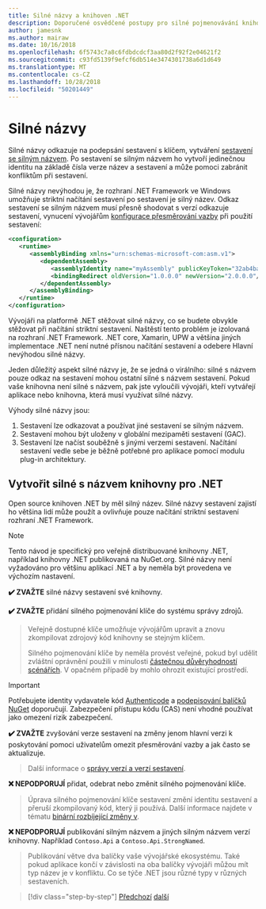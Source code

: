 ```yaml
---
title: Silné názvy a knihoven .NET
description: Doporučené osvědčené postupy pro silné pojmenovávání knihovny .NET.
author: jamesnk
ms.author: mairaw
ms.date: 10/16/2018
ms.openlocfilehash: 6f5743c7a8c6fdbdcdcf3aa80d2f92f2e04621f2
ms.sourcegitcommit: c93fd5139f9efcf6db514e3474301738a6d1d649
ms.translationtype: MT
ms.contentlocale: cs-CZ
ms.lasthandoff: 10/28/2018
ms.locfileid: "50201449"
---
```

# <a name="strong-naming"></a>Silné názvy

Silné názvy odkazuje na podepsání sestavení s klíčem, vytváření [sestavení se silným názvem](../../framework/app-domains/strong-named-assemblies.md). Po sestavení se silným názvem ho vytvoří jedinečnou identitu na základě čísla verze název a sestavení a může pomoci zabránit konfliktům při sestavení.

Silné názvy nevýhodou je, že rozhraní .NET Framework ve Windows umožňuje striktní načítání sestavení po sestavení je silný název. Odkaz sestavení se silným názvem musí přesně shodovat s verzí odkazuje sestavení, vynucení vývojářům [konfigurace přesměrování vazby](../../framework/configure-apps/redirect-assembly-versions.md) při použití sestavení:

```xml
<configuration>
   <runtime>
      <assemblyBinding xmlns="urn:schemas-microsoft-com:asm.v1">
         <dependentAssembly>
            <assemblyIdentity name="myAssembly" publicKeyToken="32ab4ba45e0a69a1" culture="neutral" />
            <bindingRedirect oldVersion="1.0.0.0" newVersion="2.0.0.0"/>
         </dependentAssembly>
      </assemblyBinding>
   </runtime>
</configuration>
```

Vývojáři na platformě .NET stěžovat silné názvy, co se budete obvykle stěžovat při načítání striktní sestavení. Naštěstí tento problém je izolovaná na rozhraní .NET Framework. .NET core, Xamarin, UPW a většina jiných implementace .NET není nutné přísnou načítání sestavení a odebere Hlavní nevýhodou silné názvy.

Jeden důležitý aspekt silné názvy je, že se jedná o virálního: silné s názvem pouze odkaz na sestavení mohou ostatní silné s názvem sestavení. Pokud vaše knihovna není silné s názvem, pak jste vyloučili vývojáři, kteří vytvářejí aplikace nebo knihovna, která musí využívat silné názvy.

Výhody silné názvy jsou:

1. Sestavení lze odkazovat a používat jiné sestavení se silným názvem.
2. Sestavení mohou být uloženy v globální mezipaměti sestavení (GAC).
3. Sestavení lze načíst souběžně s jinými verzemi sestavení. Načítání sestavení vedle sebe je běžně potřebné pro aplikace pomocí modulu plug-in architektury.

## <a name="create-strong-named-net-libraries"></a>Vytvořit silné s názvem knihovny pro .NET

Open source knihoven .NET by měl silný název. Silné názvy sestavení zajistí ho většina lidí může použít a ovlivňuje pouze načítání striktní sestavení rozhraní .NET Framework.

> [!NOTE]
> Tento návod je specifický pro veřejně distribuované knihovny .NET, například knihovny .NET publikovaná na NuGet.org. Silné názvy není vyžadováno pro většinu aplikací .NET a by neměla být provedena ve výchozím nastavení.

**✔️ ZVAŽTE** silné názvy sestavení své knihovny.

**✔️ ZVAŽTE** přidání silného pojmenování klíče do systému správy zdrojů.

> Veřejně dostupné klíče umožňuje vývojářům upravit a znovu zkompilovat zdrojový kód knihovny se stejným klíčem.
> 
> Silného pojmenování klíče by neměla provést veřejné, pokud byl udělit zvláštní oprávnění použili v minulosti [částečnou důvěryhodností scénářích](/dotnet/framework/misc/using-libraries-from-partially-trusted-code). V opačném případě by mohlo ohrozit existující prostředí.

> [!IMPORTANT]
> Potřebujete identity vydavatele kód [Authenticode](/windows-hardware/drivers/install/authenticode) a [podepisování balíčků NuGet](/nuget/create-packages/sign-a-package) doporučují. Zabezpečení přístupu kódu (CAS) není vhodné používat jako omezení rizik zabezpečení.

**✔️ ZVAŽTE** zvyšování verze sestavení na změny jenom hlavní verzi k poskytování pomoci uživatelům omezit přesměrování vazby a jak často se aktualizuje.

> Další informace o [správy verzí a verzí sestavení](./versioning.md#assembly-version).

**❌ NEPODPORUJÍ** přidat, odebrat nebo změnit silného pojmenování klíče.

> Úprava silného pojmenování klíče sestavení změní identitu sestavení a přeruší zkompilovaný kód, který ji používá. Další informace najdete v tématu [binární rozbíjející změny v](./breaking-changes.md#binary-breaking-change).

**❌ NEPODPORUJÍ** publikování silným názvem a jiných silným názvem verzí knihovny. Například `Contoso.Api` a `Contoso.Api.StrongNamed`.

> Publikování větve dva balíčky vaše vývojářské ekosystému. Také pokud aplikace končí v závislosti na oba balíčky vývojáři můžou mít typ název je v konfliktu. Co se týče .NET jsou různé typy v různých sestaveních.

>[!div class="step-by-step"]
[Předchozí](./cross-platform-targeting.md)
[další](./nuget.md)
